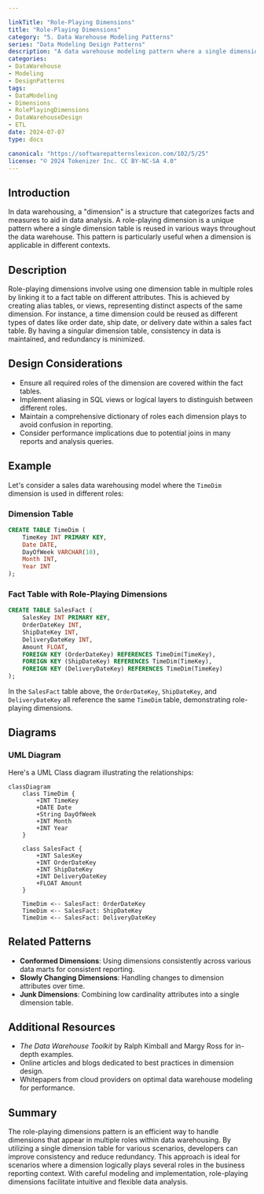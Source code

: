 ```yaml
---

linkTitle: "Role-Playing Dimensions"
title: "Role-Playing Dimensions"
category: "5. Data Warehouse Modeling Patterns"
series: "Data Modeling Design Patterns"
description: "A data warehouse modeling pattern where a single dimension table is utilized in multiple roles. This pattern allows for efficient and flexible reporting by reusing dimension data across different context fields within fact tables."
categories:
- DataWarehouse
- Modeling
- DesignPatterns
tags:
- DataModeling
- Dimensions
- RolePlayingDimensions
- DataWarehouseDesign
- ETL
date: 2024-07-07
type: docs

canonical: "https://softwarepatternslexicon.com/102/5/25"
license: "© 2024 Tokenizer Inc. CC BY-NC-SA 4.0"
---
```



## Introduction

In data warehousing, a "dimension" is a structure that categorizes facts and measures to aid in data analysis. A role-playing dimension is a unique pattern where a single dimension table is reused in various ways throughout the data warehouse. This pattern is particularly useful when a dimension is applicable in different contexts.

## Description

Role-playing dimensions involve using one dimension table in multiple roles by linking it to a fact table on different attributes. This is achieved by creating alias tables, or views, representing distinct aspects of the same dimension. For instance, a time dimension could be reused as different types of dates like order date, ship date, or delivery date within a sales fact table. By having a singular dimension table, consistency in data is maintained, and redundancy is minimized.

## Design Considerations

- Ensure all required roles of the dimension are covered within the fact tables.
- Implement aliasing in SQL views or logical layers to distinguish between different roles.
- Maintain a comprehensive dictionary of roles each dimension plays to avoid confusion in reporting.
- Consider performance implications due to potential joins in many reports and analysis queries.

## Example

Let's consider a sales data warehousing model where the `TimeDim` dimension is used in different roles:

### Dimension Table

```sql
CREATE TABLE TimeDim (
    TimeKey INT PRIMARY KEY,
    Date DATE,
    DayOfWeek VARCHAR(10),
    Month INT,
    Year INT
);
```

### Fact Table with Role-Playing Dimensions

```sql
CREATE TABLE SalesFact (
    SalesKey INT PRIMARY KEY,
    OrderDateKey INT,
    ShipDateKey INT,
    DeliveryDateKey INT,
    Amount FLOAT,
    FOREIGN KEY (OrderDateKey) REFERENCES TimeDim(TimeKey),
    FOREIGN KEY (ShipDateKey) REFERENCES TimeDim(TimeKey),
    FOREIGN KEY (DeliveryDateKey) REFERENCES TimeDim(TimeKey)
);
```

In the `SalesFact` table above, the `OrderDateKey`, `ShipDateKey`, and `DeliveryDateKey` all reference the same `TimeDim` table, demonstrating role-playing dimensions.

## Diagrams

### UML Diagram

Here's a UML Class diagram illustrating the relationships:

```mermaid
classDiagram
    class TimeDim {
        +INT TimeKey
        +DATE Date
        +String DayOfWeek
        +INT Month
        +INT Year
    }
    
    class SalesFact {
        +INT SalesKey
        +INT OrderDateKey
        +INT ShipDateKey
        +INT DeliveryDateKey
        +FLOAT Amount
    }

    TimeDim <-- SalesFact: OrderDateKey
    TimeDim <-- SalesFact: ShipDateKey
    TimeDim <-- SalesFact: DeliveryDateKey
```

## Related Patterns

- **Conformed Dimensions**: Using dimensions consistently across various data marts for consistent reporting.
- **Slowly Changing Dimensions**: Handling changes to dimension attributes over time.
- **Junk Dimensions**: Combining low cardinality attributes into a single dimension table.

## Additional Resources

- *The Data Warehouse Toolkit* by Ralph Kimball and Margy Ross for in-depth examples.
- Online articles and blogs dedicated to best practices in dimension design.
- Whitepapers from cloud providers on optimal data warehouse modeling for performance.

## Summary

The role-playing dimensions pattern is an efficient way to handle dimensions that appear in multiple roles within data warehousing. By utilizing a single dimension table for various scenarios, developers can improve consistency and reduce redundancy. This approach is ideal for scenarios where a dimension logically plays several roles in the business reporting context. With careful modeling and implementation, role-playing dimensions facilitate intuitive and flexible data analysis.



